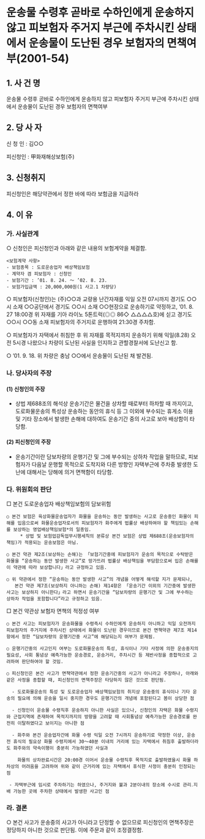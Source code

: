# 운송물 수령후 곧바로 수하인에게 운송하지 않고 피보험자 주거지 부근에 주차시킨 상태에서 운송물이 도난된 경우 보험자의 면책여부(2001-54)

## 1. 사 건 명
운송물 수령후 곧바로 수하인에게 운송하지 않고 피보험자 주거지 부근에 주차시킨 상태에서 운송물이 도난된 경우 보험자의 면책여부

## 2. 당 사 자

신 청 인 : 김○○ 

피신청인 : 甲화재해상보험(주) 

## 3. 신청취지
피신청인은 해당약관에서 정한 바에 따라 보험금을 지급하라
    
## 4. 이   유
### 가. 사실관계
○ 신청인은 피신청인과 아래와 같은 내용의 보험계약을 체결함.

    <보험계약 사항>
    - 보험종목 : 도로운송업자 배상책임보험
    - 계약자 겸 피보험자 : 신청인
    - 보험기간 : ’01. 8. 24. ～ ’02. 8. 23.
    - 보험가입금액 : 20,000,000원(1 사고․1 차량당)

○ 피보험자(신청인)는 (주)○○과 교량용 난간자재를 익일 오전 07시까지 경기도 ○○시 소재 ○○공단에서 경기도 ○○시 소재 ○○현장으로 운송하기로 약정하고, ’01. 8. 27 18:00경 위 자재를 기아 라이노 5톤트럭(◎◎ 86◇ △△△△호)에 싣고 경기도 ○○시 ○○동 소재 피보험자의 주거지로 운행하여 21:30경 주차함.

○ 피보험자가 자택에서 취침한 후 위 자재를 목적지까지 운송하기 위해 익일(8.28) 오전 5시경 나왔으나 차량이 도난된 사실을 인지하고 관할경찰서에 도난신고 함.

○ ’01. 9. 18. 위 차량은  충남 ○○에서 운송물이 도난된 채 발견됨.

### 나. 당사자의 주장
####   (1) 신청인의 주장
- 상법 제688조의 해석상 운송기간은 물건을 상차할 때로부터 하차할 때 까지이고, 도로화물운송의 특성상 운송하는 동안의 휴식 등 그 이외에 부수되는 휴게소 이용 및 기타 장소에서 발생한 손해에 대하여도 운송기간 중의 사고로 보아 배상함이 타당함.

####  (2) 피신청인의 주장
- 운송기간이란 담보차량의 운행기간 및 그에 부수되는 상하차 작업을 말하므로, 피보험자가 다음날 운행할 목적으로 도착지와 다른 방향인 자택부근에 주차중 발생한 도난에 대해서는 당해에 의거 면책함이 타당함.

### 다. 위원회의 판단

□ 본건 도로운송업자 배상책임보험의 담보위험 

    ○ 본건 보험은 육상화물운송업자가 화물을 운송하는 동안 발생하는 사고로 운송중인 화물이 피해를 입음으로써 화물운송업자로서의 피보험자가 화주에게 법률상 배상하여야 할 책임있는 손해를 보상하는 영업배상책임보험*의 일종임.
         * 상법 및 보험업감독업무시행세칙의 분류상 본건 보험은 상법 제688조(운송보험자의 책임)가 적용되는 운송보험은 아님.

    ○ 본건 약관 제2조(보상하는 손해)는 「보험기간중에 피보험자가 운송의 목적으로 수탁받은 화물을 “운송하는 동안 발생한 사고”로 망가뜨려 법률상 배상책임을 부담함으로써 입은 손해를 이 약관에 따라 보상합니다」라고 규정하고 있음.
 
    ○ 위 약관에서 정한 “운송하는 동안 발생한 사고”의 개념을 어떻게 해석할 지가 문제되나, 
       본건 약관 제7조(보상하지 아니하는 손해) 제14항은 「운송기간 이외의 기간중에 발생한 사고는 보상하지 아니한다」라고 하면서 운송기간을 “담보차량의 운행기간 및 그에 부수하는 상하차 작업을 포함합니다”라고 규정하고 있음.


□ 본건 약관상 보험자 면책의 적정성 여부

    ○ 본건 사고는 피보험자가 운송화물을 수령즉시 수하인에게 운송하지 아니하고 익일 오전까지 피보험자의 주거지에 주차시킨 상태에서 화물이 도난된 경우이므로 본건 면책약관 제7조 제14항에서 정한 “담보차량의 운행기간중 사고”에 해당되는지 여부가 문제됨.

    ○ 운행기간중의 사고인지 여부는 도로화물운송의 특성, 휴식이나 기타 사정에 의한 운송중지의 필요성, 사회 통념상 예측가능한 운송경로, 운송거리, 주차시간 등 제반사정을 종합적으로 고려하여 판단하여야 할 것임.

    ○ 피신청인은 본건 사고가 면책약관에서 정한 운송기간중의 사고가 아니라고 주장하나, 아래와 같은 사정을 종합할 때, 피신청인의 면책주장은 타당하지 않은 것으로 판단됨.

      - 도로화물운송의 특성 및 도로운송업자 배상책임보험의 취지상 운송중의 휴식이나 기타 운송의 필요에 의해 운송을 일시 중지한 경우도 운행기간의 개념에 포함된다고 봄이 상당한 점

      - 신청인이 운송물 수령직후 운송하지 아니한 사실은 있으나, 신청인의 자택은 화물 수령지와 근접지역에 존재하여 목적지까지의 방향을 고려할 때 사회통념상 예측가능한 운송경로를 완전히 이탈하였다고 보이지는 아니한 점

      - 화주와 본건 운송업자간에 화물 수령 익일 오전 7시까지 운송하기로 약정한 이상, 운송전 휴식의 필요상 화물 수령지에서 30～40분 이내의 거리에 있는 자택에서 취침후 출발하더라도 화주와의 약속이행이 충분히 가능하였던 사실과 

        화물의 상차완료시간은 20:00경 이어서 운송물 수령직후 목적지로 출발하였을시 화물 하차상의 어려움을 고려하여 위와 같이 근거리에 있는 자택에서 휴식한 사정이 충분히 인정되는 점

     - 자택부근에 임시로 주차하기는 하였으나, 주거지와 불과 2분이내의 장소에 수시로 관리․지배 가능한 곳에 주차한 상태에서 발생한 사고인 점

### 라. 결론

○ 본건 사고가 운송중의 사고가 아니라고 단정할 수 없으므로 피신청인의 면책주장은 정당하지 아니한 것으로 판단됨.
이에 주문과 같이 조정결정함.   
